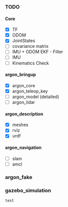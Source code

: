 ### TODO ###

#### Core ####
- [x] TF
- [x] ODOM
- [x] JointStates
- [ ] covariance matrix
- [ ] IMU + ODOM EKF - Filter
- [ ] IMU
- [ ] Kinematics Check

#### argon_bringup ####
- [x] argon_core
- [x] argon_teleop_key
- [ ] argon_model (detailed)
- [ ] argon_lidar

#### argon_description ####
- [x] meshes
- [x] rviz
- [x] urdf

#### argon_navigation ####
- [ ] slam
- [ ] amcl

### argon_fake
### gazebo_simulation

```shell
test
```

